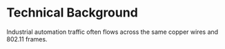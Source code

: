 # Technical Background

  Industrial automation traffic often flows across the same copper wires and 802.11 frames.
